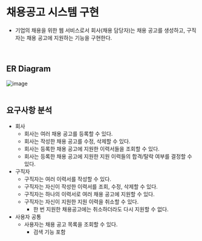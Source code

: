 # 채용공고 시스템 구현

- 기업의 채용을 위한 웹 서비스로서 회사(채용 담당자)는 채용 공고를 생성하고, 구직자는 채용 공고에 지원하는 기능을 구현한다.
<br/>

## ER Diagram
![image](https://user-images.githubusercontent.com/93859705/195059448-50397e14-dccf-4070-a083-e2664f487476.png)
<br/> <br/> 

## 요구사항 분석
- 회사
    - 회사는 여러 채용 공고를 등록할 수 있다.
    - 회사는 작성한 채용 공고를 수정, 삭제할 수 있다.
    - 회사는 등록한 채용 공고에 지원한 이력서들을 조회할 수 있다.
    - 회사는 등록한 채용 공고에 지원한 지원 이력들의 합격/탈락 여부를 결정할 수 있다.
- 구직자
    - 구직자는 여러 이력서를 작성할 수 있다.
    - 구직자는 자신이 작성한 이력서를 조회, 수정, 삭제할 수 있다.
    - 구직자는 하나의 이력서로 여러 채용 공고에 지원할 수 있다.
    - 구직자는 자신이 지원한 지원 이력을 취소할 수 있다.
        - 한 번 지원한 채용공고에는 취소하더라도 다시 지원할 수 없다.
- 사용자 공통
    - 사용자는 채용 공고 목록을 조회할 수 있다.
        - 검색 기능 포함
